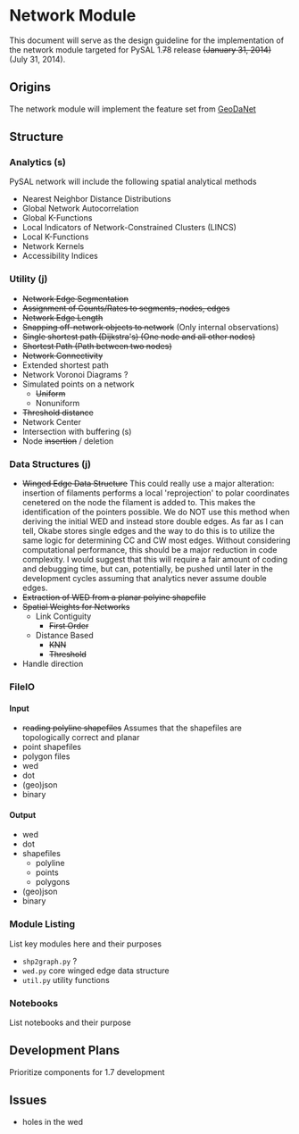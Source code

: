 # Network Module

This document will serve as the design guideline for the implementation of the
network module targeted for PySAL 1.~~7~~8 release ~~(January 31, 2014)~~ (July 31, 2014).

## Origins

The network module will implement the feature set from [GeoDaNet][GeoDaNet]

## Structure

### Analytics (s)

PySAL network will include the following spatial analytical methods

 - Nearest Neighbor Distance Distributions
 - Global Network Autocorrelation
 - Global K-Functions
 - Local Indicators of Network-Constrained Clusters (LINCS)
 - Local K-Functions
 - Network Kernels
 - Accessibility Indices

### Utility (j)

 - ~~Network Edge Segmentation~~
 - ~~Assignment of Counts/Rates to segments, nodes, edges~~
 - ~~Network Edge Length~~
 - ~~Snapping off-network objects to network~~ (Only internal observations)
 - ~~Single shortest path (Dijkstra's) (One node and all other nodes)~~
 - ~~Shortest Path (Path between two nodes)~~
 - ~~Network Connectivity~~
 - Extended shortest path
 - Network Voronoi Diagrams ?
 - Simulated points on a network
     - ~~Uniform~~
     - Nonuniform
 - ~~Threshold distance~~
 - Network Center
 - Intersection with buffering (s)
 - Node ~~insertion~~ / deletion

### Data Structures (j)

 - ~~Winged Edge Data Structure~~  This could really use a major alteration: insertion of filaments performs a local 'reprojection' to polar coordinates cenetered on the node the filament is added to.  This makes the identification of the pointers possible.  We do NOT use this method when deriving the initial WED and instead store double edges.  As far as I can tell, Okabe stores single edges and the way to do this is to utilize the same logic for determining CC and CW most edges.  Without considering computational performance, this should be a major reduction in code complexity.  I would suggest that this will require a fair amount of coding and debugging time, but can, potentially, be pushed until later in the development cycles assuming that analytics never assume double edges.
 - ~~Extraction of WED from a planar polyine shapefile~~
 - ~~Spatial Weights for Networks~~
     - Link Contiguity
         - ~~First Order~~
     - Distance Based
         - ~~KNN~~
         - ~~Threshold~~   
 - Handle direction

### FileIO

#### Input
 - ~~reading polyline shapefiles~~  Assumes that the shapefiles are topologically correct and planar
 - point shapefiles
 - polygon files
 - wed
 - dot
 - (geo)json
 - binary

#### Output
 - wed
 - dot
 - shapefiles
 	- polyline
	- points
	- polygons
 - (geo)json
 - binary

### Module Listing

List key modules here and their purposes

 - `shp2graph.py` ?
 - `wed.py` core winged edge data structure
 - `util.py` utility functions

### Notebooks

List notebooks and their purpose

## Development Plans

Prioritize components for 1.7 development

## Issues

- holes in the wed


[GeoDaNet]: https://geodacenter.asu.edu/drupal_files/Geodanet_Manual_03_2012.pdf
